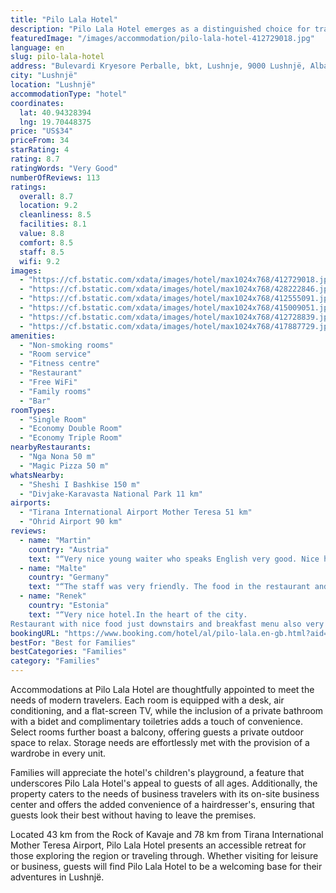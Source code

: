 ```yaml
---
title: "Pilo Lala Hotel"
description: "Pilo Lala Hotel emerges as a distinguished choice for travelers seeking comfort and convenience in Lushnjë."
featuredImage: "/images/accommodation/pilo-lala-hotel-412729018.jpg"
language: en
slug: pilo-lala-hotel
address: "Bulevardi Kryesore Perballe, bkt, Lushnje, 9000 Lushnjë, Albania"
city: "Lushnjë"
location: "Lushnjë"
accommodationType: "hotel"
coordinates:
  lat: 40.94328394
  lng: 19.70448375
price: "US$34"
priceFrom: 34
starRating: 4
rating: 8.7
ratingWords: "Very Good"
numberOfReviews: 113
ratings:
  overall: 8.7
  location: 9.2
  cleanliness: 8.5
  facilities: 8.1
  value: 8.8
  comfort: 8.5
  staff: 8.5
  wifi: 9.2
images:
  - "https://cf.bstatic.com/xdata/images/hotel/max1024x768/412729018.jpg?k=581149da36aa4dc27a99a0a8595d01ad30bea794dcf6ef00626ec8ae83348d59&o=&hp=1"
  - "https://cf.bstatic.com/xdata/images/hotel/max1024x768/428222846.jpg?k=4ab4e0f096d31ff92e1a20218aba14e442cfb54461313e04866864b01598c36b&o=&hp=1"
  - "https://cf.bstatic.com/xdata/images/hotel/max1024x768/412555091.jpg?k=07f5b81587e0162edd49f4cf2e044cc0ff165cb6dfd755a5536e636e7256edde&o=&hp=1"
  - "https://cf.bstatic.com/xdata/images/hotel/max1024x768/415009051.jpg?k=6dcfe64b9e5b28f040ef8ce2c3ff34693d1a5b062a1dd437853c9381690036a8&o=&hp=1"
  - "https://cf.bstatic.com/xdata/images/hotel/max1024x768/412728839.jpg?k=6a61c67cfd6cb846e68b34af0dc525e06b5b1366b91f0dc1d80f38ac4ef88c30&o=&hp=1"
  - "https://cf.bstatic.com/xdata/images/hotel/max1024x768/417887729.jpg?k=468b5ff2e07ef110d59d20b147487b19184ad3c955e13fe2969a3e7b2b8e3f10&o=&hp=1"
amenities:
  - "Non-smoking rooms"
  - "Room service"
  - "Fitness centre"
  - "Restaurant"
  - "Free WiFi"
  - "Family rooms"
  - "Bar"
roomTypes:
  - "Single Room"
  - "Economy Double Room"
  - "Economy Triple Room"
nearbyRestaurants:
  - "Nga Nona 50 m"
  - "Magic Pizza 50 m"
whatsNearby:
  - "Sheshi I Bashkise 150 m"
  - "Divjake-Karavasta National Park 11 km"
airports:
  - "Tirana International Airport Mother Teresa 51 km"
  - "Ohrid Airport 90 km"
reviews:
  - name: "Martin"
    country: "Austria"
    text: "“Very nice young waiter who speaks English very good. Nice hotel with a very good air conditioner. The breakfast was a la carte and very tasty. The restaurant at the hotel has nice dishes.”"
  - name: "Malte"
    country: "Germany"
    text: "“The staff was very friendly. The food in the restaurant and the breakfast were good. The room was newly renovated. It was no problem leaving my bicycle inside.”"
  - name: "Renek"
    country: "Estonia"
    text: "“Very nice hotel.In the heart of the city.
Restaurant with nice food just downstairs and breakfast menu also very good one”"
bookingURL: "https://www.booking.com/hotel/al/pilo-lala.en-gb.html?aid=8035640"
bestFor: "Best for Families"
bestCategories: "Families"
category: "Families"
---
```


Accommodations at Pilo Lala Hotel are thoughtfully appointed to meet the needs of modern travelers. Each room is equipped with a desk, air conditioning, and a flat-screen TV, while the inclusion of a private bathroom with a bidet and complimentary toiletries adds a touch of convenience. Select rooms further boast a balcony, offering guests a private outdoor space to relax. Storage needs are effortlessly met with the provision of a wardrobe in every unit.

Families will appreciate the hotel's children's playground, a feature that underscores Pilo Lala Hotel's appeal to guests of all ages. Additionally, the property caters to the needs of business travelers with its on-site business center and offers the added convenience of a hairdresser's, ensuring that guests look their best without having to leave the premises.

Located 43 km from the Rock of Kavaje and 78 km from Tirana International Mother Teresa Airport, Pilo Lala Hotel presents an accessible retreat for those exploring the region or traveling through. Whether visiting for leisure or business, guests will find Pilo Lala Hotel to be a welcoming base for their adventures in Lushnjë.